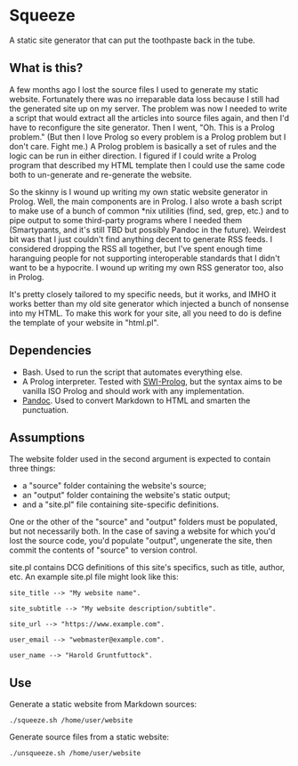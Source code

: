 # Squeeze

A static site generator that can put the toothpaste back in the tube.

## What is this?

A few months ago I lost the source files I used to generate my static website. Fortunately there was no irreparable data loss because I still had the generated site up on my server. The problem was now I needed to write a script that would extract all the articles into source files again, and then I'd have to reconfigure the site generator. Then I went, "Oh. This is a Prolog problem." (But then I love Prolog so every problem is a Prolog problem but I don't care. Fight me.) A Prolog problem is basically a set of rules and the logic can be run in either direction. I figured if I could write a Prolog program that described my HTML template then I could use the same code both to un-generate and re-generate the website.

So the skinny is I wound up writing my own static website generator in Prolog. Well, the main components are in Prolog. I also wrote a bash script to make use of a bunch of common \*nix utilities (find, sed, grep, etc.) and to pipe output to some third-party programs where I needed them (Smartypants, and it's still TBD but possibly Pandoc in the future). Weirdest bit was that I just couldn't find anything decent to generate RSS feeds. I considered dropping the RSS all together, but I've spent enough time haranguing people for not supporting interoperable standards that I didn't want to be a hypocrite. I wound up writing my own RSS generator too, also in Prolog.

It's pretty closely tailored to my specific needs, but it works, and IMHO it works better than my old site generator which injected a bunch of nonsense into my HTML. To make this work for your site, all you need to do is define the template of your website in "html.pl".

## Dependencies

* Bash. Used to run the script that automates everything else.
* A Prolog interpreter. Tested with [SWI-Prolog](https://www.swi-prolog.org/), but the syntax aims to be vanilla ISO Prolog and should work with any implementation.
* [Pandoc](http://pandoc.org/). Used to convert Markdown to HTML and smarten the punctuation.

## Assumptions

The website folder used in the second argument is expected to contain three things:

* a "source" folder containing the website's source;
* an "output" folder containing the website's static output;
* and a "site.pl" file containing site-specific definitions.

One or the other of the "source" and "output" folders must be populated, but not necessarily both. In the case of saving a website for which you'd lost the source code, you'd populate "output", ungenerate the site, then commit the contents of "source" to version control.

site.pl contains DCG definitions of this site's specifics, such as title, author, etc. An example site.pl file might look like this:

	site_title --> "My website name".

	site_subtitle --> "My website description/subtitle".

	site_url --> "https://www.example.com".

	user_email --> "webmaster@example.com".

	user_name --> "Harold Gruntfuttock".

## Use

Generate a static website from Markdown sources:

	./squeeze.sh /home/user/website

Generate source files from a static website:

	./unsqueeze.sh /home/user/website